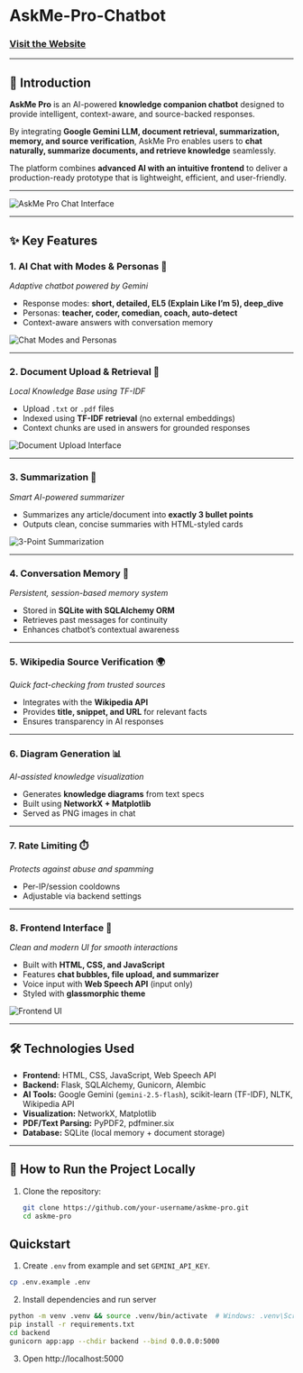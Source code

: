 # AskMe-Pro-Chatbot  

### [Visit the Website](https://askpro-chatbot-deployable.onrender.com/)  
---

## 📖 Introduction  
**AskMe Pro** is an AI-powered **knowledge companion chatbot** designed to provide intelligent, context-aware, and source-backed responses.  

By integrating **Google Gemini LLM, document retrieval, summarization, memory, and source verification**, AskMe Pro enables users to **chat naturally, summarize documents, and retrieve knowledge** seamlessly.  

The platform combines **advanced AI with an intuitive frontend** to deliver a production-ready prototype that is lightweight, efficient, and user-friendly.  

---

<img src="images/chat_ui.png" alt="AskMe Pro Chat Interface" />  

---

## ✨ Key Features  

### 1. **AI Chat with Modes & Personas** 🤖  
*Adaptive chatbot powered by Gemini*  
- Response modes: **short, detailed, EL5 (Explain Like I’m 5), deep_dive**  
- Personas: **teacher, coder, comedian, coach, auto-detect**  
- Context-aware answers with conversation memory  

<img src="images/chat_modes.png" alt="Chat Modes and Personas" />  

---

### 2. **Document Upload & Retrieval** 📂  
*Local Knowledge Base using TF-IDF*  
- Upload `.txt` or `.pdf` files  
- Indexed using **TF-IDF retrieval** (no external embeddings)  
- Context chunks are used in answers for grounded responses  

<img src="images/doc_upload.png" alt="Document Upload Interface" />  

---

### 3. **Summarization** 📑  
*Smart AI-powered summarizer*  
- Summarizes any article/document into **exactly 3 bullet points**  
- Outputs clean, concise summaries with HTML-styled cards  

<img src="images/summary.png" alt="3-Point Summarization" />  

---

### 4. **Conversation Memory** 🧠  
*Persistent, session-based memory system*  
- Stored in **SQLite with SQLAlchemy ORM**  
- Retrieves past messages for continuity  
- Enhances chatbot’s contextual awareness  

---

### 5. **Wikipedia Source Verification** 🌍  
*Quick fact-checking from trusted sources*  
- Integrates with the **Wikipedia API**  
- Provides **title, snippet, and URL** for relevant facts  
- Ensures transparency in AI responses  

---

### 6. **Diagram Generation** 📊  
*AI-assisted knowledge visualization*  
- Generates **knowledge diagrams** from text specs  
- Built using **NetworkX + Matplotlib**  
- Served as PNG images in chat  

---

### 7. **Rate Limiting** ⏱️  
*Protects against abuse and spamming*  
- Per-IP/session cooldowns  
- Adjustable via backend settings  

---

### 8. **Frontend Interface** 🎨  
*Clean and modern UI for smooth interactions*  
- Built with **HTML, CSS, and JavaScript**  
- Features **chat bubbles, file upload, and summarizer**  
- Voice input with **Web Speech API** (input only)  
- Styled with **glassmorphic theme**  

<img src="images/frontend.png" alt="Frontend UI" />  

---

## 🛠️ Technologies Used  

- **Frontend:** HTML, CSS, JavaScript, Web Speech API  
- **Backend:** Flask, SQLAlchemy, Gunicorn, Alembic  
- **AI Tools:** Google Gemini (`gemini-2.5-flash`), scikit-learn (TF-IDF), NLTK, Wikipedia API  
- **Visualization:** NetworkX, Matplotlib  
- **PDF/Text Parsing:** PyPDF2, pdfminer.six  
- **Database:** SQLite (local memory + document storage)  

---

## 🚀 How to Run the Project Locally  

1. Clone the repository:
   ```bash
   git clone https://github.com/your-username/askme-pro.git
   cd askme-pro


## Quickstart
1. Create `.env` from example and set `GEMINI_API_KEY`.
```bash
cp .env.example .env
```
2. Install dependencies and run server
```bash
python -m venv .venv && source .venv/bin/activate  # Windows: .venv\Scripts\activate
pip install -r requirements.txt
cd backend
gunicorn app:app --chdir backend --bind 0.0.0.0:5000
```

3. Open http://localhost:5000
